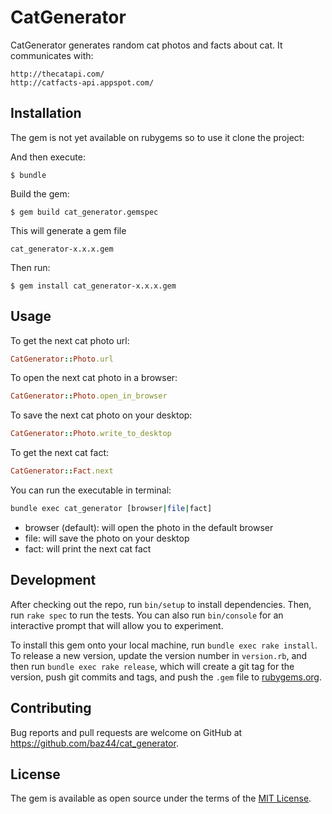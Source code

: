 # CatGenerator
CatGenerator generates random cat photos and facts about cat. It communicates with:
```
http://thecatapi.com/
http://catfacts-api.appspot.com/
```

## Installation

The gem is not yet available on rubygems so to use it clone the project:

And then execute:

    $ bundle

Build the gem:

    $ gem build cat_generator.gemspec

This will generate a gem file
```
cat_generator-x.x.x.gem
```

Then run:

    $ gem install cat_generator-x.x.x.gem

## Usage

To get the next cat photo url:
```ruby
CatGenerator::Photo.url
```

To open the next cat photo in a browser:
```ruby
CatGenerator::Photo.open_in_browser
```

To save the next cat photo on your desktop:
```ruby
CatGenerator::Photo.write_to_desktop
```

To get the next cat fact:
```ruby
CatGenerator::Fact.next
```

You can run the executable in terminal:
```bash
bundle exec cat_generator [browser|file|fact]
```

* browser (default): will open the photo in the default browser
* file: will save the photo on your desktop
* fact: will print the next cat fact

## Development

After checking out the repo, run `bin/setup` to install dependencies. Then, run `rake spec` to run the tests. You can also run `bin/console` for an interactive prompt that will allow you to experiment.

To install this gem onto your local machine, run `bundle exec rake install`. To release a new version, update the version number in `version.rb`, and then run `bundle exec rake release`, which will create a git tag for the version, push git commits and tags, and push the `.gem` file to [rubygems.org](https://rubygems.org).

## Contributing

Bug reports and pull requests are welcome on GitHub at https://github.com/baz44/cat_generator.


## License

The gem is available as open source under the terms of the [MIT License](http://opensource.org/licenses/MIT).

